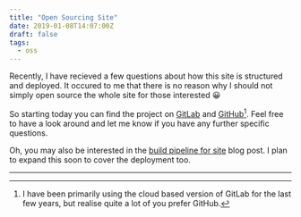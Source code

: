 ```yaml
---
title: "Open Sourcing Site"
date: 2019-01-08T14:07:00Z
draft: false
tags: 
  - oss
---
```

Recently, I have recieved a few questions about how this site is structured and deployed. It occured to me that there is no reason why I should not simply open source the whole site for those interested 😀

So starting today you can find the project on [GitLab](https://gitlab.com/graemer957/sigma957.net) and [GitHub](https://github.com/graemer957/sigma957.net)[^1]. Feel free to have a look around and let me know if you have any further specific questions.

Oh, you may also be interested in the [build pipeline for site](../build-pipeline-for-site) blog post. I plan to expand this soon to cover the deployment too.

---

[^1]: I have been primarily using the cloud based version of GitLab for the last few years, but realise quite a lot of you prefer GitHub.